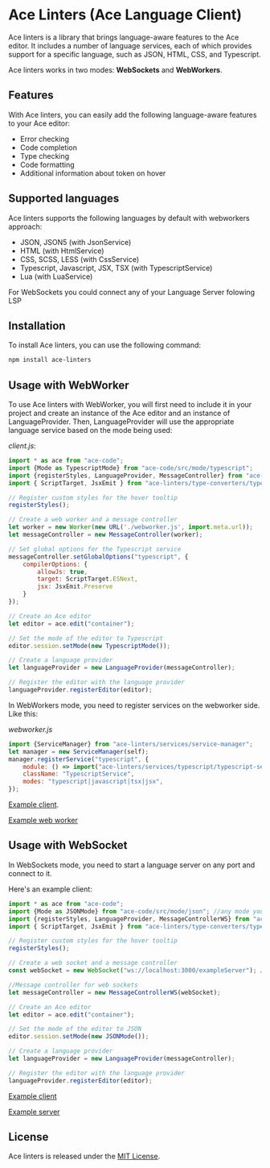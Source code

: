 # Ace Linters (Ace Language Client)

Ace linters is a library that brings language-aware features to the Ace editor. It includes a number of language services, each of which provides support for a specific language, such as JSON, HTML, CSS, and Typescript.

Ace linters works in two modes: **WebSockets** and **WebWorkers**.

## Features

With Ace linters, you can easily add the following language-aware features to your Ace editor:
- Error checking
- Code completion
- Type checking
- Code formatting
- Additional information about token on hover

## Supported languages

Ace linters supports the following languages by default with webworkers approach:
- JSON, JSON5 (with JsonService)
- HTML (with HtmlService)
- CSS, SCSS, LESS (with CssService)
- Typescript, Javascript, JSX, TSX (with TypescriptService)
- Lua (with LuaService)

For WebSockets you could connect any of your Language Server folowing LSP
## Installation

To install Ace linters, you can use the following command:

```bash
npm install ace-linters
```

## Usage with WebWorker

To use Ace linters with WebWorker, you will first need to include it in your project and create an instance of the Ace
editor
and
an instance of LanguageProvider. Then, LanguageProvider will use the appropriate language service based on the mode being used:

*client.js*:
```javascript
import * as ace from "ace-code";
import {Mode as TypescriptMode} from "ace-code/src/mode/typescript";
import {registerStyles, LanguageProvider, MessageController} from "ace-linters";
import { ScriptTarget, JsxEmit } from "ace-linters/type-converters/typescript-converters";

// Register custom styles for the hover tooltip
registerStyles();

// Create a web worker and a message controller
let worker = new Worker(new URL('./webworker.js', import.meta.url));
let messageController = new MessageController(worker);

// Set global options for the Typescript service
messageController.setGlobalOptions("typescript", {
    compilerOptions: {
        allowJs: true,
        target: ScriptTarget.ESNext,
        jsx: JsxEmit.Preserve
    }
});

// Create an Ace editor
let editor = ace.edit("container");

// Set the mode of the editor to Typescript
editor.session.setMode(new TypescriptMode());

// Create a language provider
let languageProvider = new LanguageProvider(messageController);

// Register the editor with the language provider
languageProvider.registerEditor(editor);

``` 
In WebWorkers mode, you need to register
services on the webworker side. Like this:

*webworker.js*
```javascript
import {ServiceManager} from "ace-linters/services/service-manager";
let manager = new ServiceManager(self);
manager.registerService("typescript", {
    module: () => import("ace-linters/services/typescript/typescript-service"),
    className: "TypescriptService",
    modes: "typescript|javascript|tsx|jsx",
});
```

[Example client](https://github.com/mkslanc/ace-linters/blob/main/packages/demo/webworker-lsp/demo.ts).

[Example web worker](https://github.com/mkslanc/ace-linters/blob/main/packages/demo/webworker-lsp/webworker.ts)

## Usage with WebSocket
In WebSockets mode, you need to start a language server on any port and connect to it.

Here's an example client:
```javascript
import * as ace from "ace-code";
import {Mode as JSONMode} from "ace-code/src/mode/json"; //any mode you want
import {registerStyles, LanguageProvider, MessageControllerWS} from "ace-linters";
import { ScriptTarget, JsxEmit } from "ace-linters/type-converters/typescript-converters";

// Register custom styles for the hover tooltip
registerStyles();

// Create a web socket and a message controller
const webSocket = new WebSocket("ws://localhost:3000/exampleServer"); // adress of your websocket server

//Message controller for web sockets
let messageController = new MessageControllerWS(webSocket);

// Create an Ace editor
let editor = ace.edit("container");

// Set the mode of the editor to JSON
editor.session.setMode(new JSONMode());

// Create a language provider
let languageProvider = new LanguageProvider(messageController);

// Register the editor with the language provider
languageProvider.registerEditor(editor);
```

[Example client](https://github.com/mkslanc/ace-linters/blob/main/packages/demo/websockets-lsp/client.ts)

[Example server](https://github.com/mkslanc/ace-linters/tree/main/packages/demo/websockets-lsp/server)
## License
Ace linters is released under the [MIT License](https://opensource.org/licenses/MIT).

